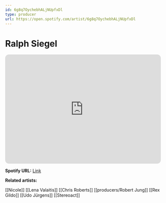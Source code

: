 ```yaml
---
id: 6g8q7OychebhALjNUpfxDl
type: producer
url: https://open.spotify.com/artist/6g8q7OychebhALjNUpfxDl
---
```

# Ralph Siegel

<iframe style="border-radius:12px" src="https://open.spotify.com/embed/artist/6g8q7OychebhALjNUpfxDl" width="100%" height="352" frameBorder="0" allowfullscreen="" allow="autoplay; clipboard-write; encrypted-media; fullscreen; picture-in-picture" loading="lazy"></iframe>

**Spotify URL:** [Link](https://open.spotify.com/artist/6g8q7OychebhALjNUpfxDl)

**Related artists:**

[[Nicole]]
[[Lena Valaitis]]
[[Chris Roberts]]
[[producers/Robert Jung]]
[[Rex Gildo]]
[[Udo Jürgens]]
[[Stereoact]]

